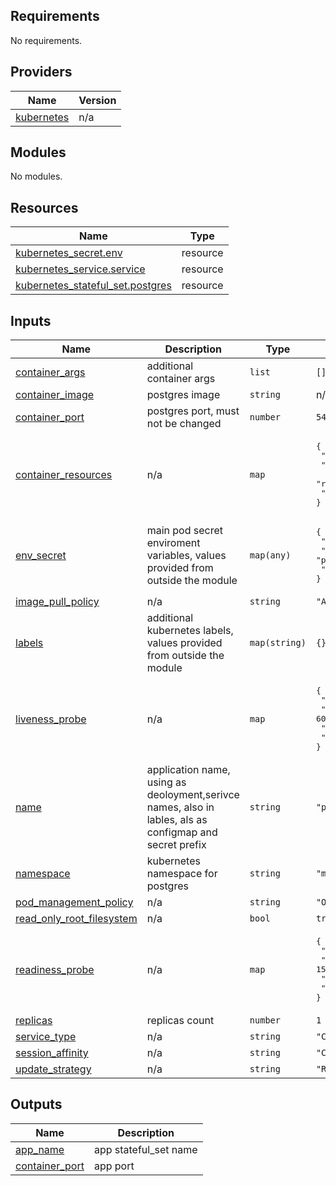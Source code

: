 <!-- BEGIN_TF_DOCS -->
## Requirements

No requirements.

## Providers

| Name | Version |
|------|---------|
| <a name="provider_kubernetes"></a> [kubernetes](#provider\_kubernetes) | n/a |

## Modules

No modules.

## Resources

| Name | Type |
|------|------|
| [kubernetes_secret.env](https://registry.terraform.io/providers/hashicorp/kubernetes/latest/docs/resources/secret) | resource |
| [kubernetes_service.service](https://registry.terraform.io/providers/hashicorp/kubernetes/latest/docs/resources/service) | resource |
| [kubernetes_stateful_set.postgres](https://registry.terraform.io/providers/hashicorp/kubernetes/latest/docs/resources/stateful_set) | resource |

## Inputs

| Name | Description | Type | Default | Required |
|------|-------------|------|---------|:--------:|
| <a name="input_container_args"></a> [container\_args](#input\_container\_args) | additional container args | `list` | `[]` | no |
| <a name="input_container_image"></a> [container\_image](#input\_container\_image) | postgres image | `string` | n/a | yes |
| <a name="input_container_port"></a> [container\_port](#input\_container\_port) | postgres port, must not be changed | `number` | `5432` | no |
| <a name="input_container_resources"></a> [container\_resources](#input\_container\_resources) | n/a | `map` | <pre>{<br>  "limits_cpu": "140m",<br>  "limits_memory": "180Mi",<br>  "requests_cpu": "110m",<br>  "requests_memory": "150Mi"<br>}</pre> | no |
| <a name="input_env_secret"></a> [env\_secret](#input\_env\_secret) | main pod secret enviroment variables, values provided from outside the module | `map(any)` | <pre>{<br>  "POSTGRES_DB": "database",<br>  "POSTGRES_PASSWORD": "password",<br>  "POSTGRES_USER": "admin"<br>}</pre> | no |
| <a name="input_image_pull_policy"></a> [image\_pull\_policy](#input\_image\_pull\_policy) | n/a | `string` | `"Always"` | no |
| <a name="input_labels"></a> [labels](#input\_labels) | additional kubernetes labels, values provided from outside the module | `map(string)` | `{}` | no |
| <a name="input_liveness_probe"></a> [liveness\_probe](#input\_liveness\_probe) | n/a | `map` | <pre>{<br>  "failure_threshold": 10,<br>  "initial_delay_seconds": 60,<br>  "period_seconds": 60,<br>  "timeout_seconds": 5<br>}</pre> | no |
| <a name="input_name"></a> [name](#input\_name) | application name, using as deoloyment,serivce names, also in lables, als as configmap and secret prefix | `string` | `"postgres"` | no |
| <a name="input_namespace"></a> [namespace](#input\_namespace) | kubernetes namespace for postgres | `string` | `"monitoring"` | no |
| <a name="input_pod_management_policy"></a> [pod\_management\_policy](#input\_pod\_management\_policy) | n/a | `string` | `"OrderedReady"` | no |
| <a name="input_read_only_root_filesystem"></a> [read\_only\_root\_filesystem](#input\_read\_only\_root\_filesystem) | n/a | `bool` | `true` | no |
| <a name="input_readiness_probe"></a> [readiness\_probe](#input\_readiness\_probe) | n/a | `map` | <pre>{<br>  "failure_threshold": 10,<br>  "initial_delay_seconds": 15,<br>  "period_seconds": 60,<br>  "timeout_seconds": 5<br>}</pre> | no |
| <a name="input_replicas"></a> [replicas](#input\_replicas) | replicas count | `number` | `1` | no |
| <a name="input_service_type"></a> [service\_type](#input\_service\_type) | n/a | `string` | `"ClusterIP"` | no |
| <a name="input_session_affinity"></a> [session\_affinity](#input\_session\_affinity) | n/a | `string` | `"ClientIP"` | no |
| <a name="input_update_strategy"></a> [update\_strategy](#input\_update\_strategy) | n/a | `string` | `"RollingUpdate"` | no |

## Outputs

| Name | Description |
|------|-------------|
| <a name="output_app_name"></a> [app\_name](#output\_app\_name) | app stateful\_set name |
| <a name="output_container_port"></a> [container\_port](#output\_container\_port) | app port |
<!-- END_TF_DOCS -->